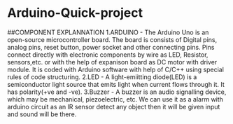 # Arduino-Quick-project
##COMPONENT EXPLANNATION
1.ARDUINO - The Arduino Uno is an open-source microcontroller board. The board is consists of Digital pins, analog pins, reset button, power socket and other connecting pins. Pins connect directly with electronic components by wire as LED, Resistor, sensors,etc. or with the help of expanison board as DC motor with driver module. It is coded with Arduino software with help of C/C++ using special rules of code structuring.
2.LED - A light-emiitting diode(LED) is a semiconductor light source that emits light when current flows through it. It has polarity(+ve and -ve).
3.Buzzer - A buzzer is an audio signalling device, which may be mechanical, piezoelectric, etc. We can use it as a alarm with arduino circuit as an IR sensor detect any object then it will be given input and sound will be there.
